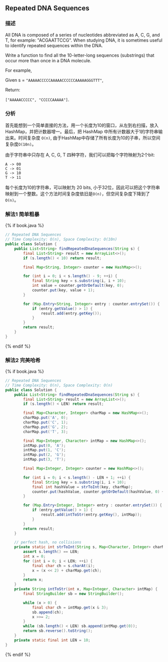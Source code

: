 ## Repeated DNA Sequences

### 描述

All DNA is composed of a series of nucleotides abbreviated as A, C, G, and T, for example: "ACGAATTCCG". When studying DNA, it is sometimes useful to identify repeated sequences within the DNA.

Write a function to find all the 10-letter-long sequences (substrings) that occur more than once in a DNA molecule.

For example,

Given s = `"AAAAACCCCCAAAAACCCCCCAAAAAGGGTTT"`,

Return:

`["AAAAACCCCC", "CCCCCAAAAA"]`.


### 分析

首先能想到一个简单直接的方法，用一个长度为10的窗口，从左到右扫描，放入 HashMap，并把计数器增一。最后，把 HashMap 中所有计数器大于1的字符串输出来。时间复杂度 `O(n)`, 由于HashMap中存储了所有长度为10的子串，所以空间复杂度`O(10n)`。

由于字符串中只存在 A, C, G, T 四种字符，我们可以把每个字符映射为2个bit:

```
A -> 00
C -> 01
G -> 10
T -> 11
```

每个长度为10的字符串，可以映射为 20 bits, 小于32位，因此可以把这个字符串映射到一个整数。这个方法时间复杂度依旧是`O(n)`，但空间复杂度下降到了`O(n)`。


### 解法1 简单粗暴

{% if book.java %}
```java
// Repeated DNA Sequences
// Time Complexity: O(n), Space Complexity: O(10n)
public class Solution {
    public List<String> findRepeatedDnaSequences(String s) {
        final List<String> result = new ArrayList<>();
        if (s.length() < 10) return result;

        final Map<String, Integer> counter = new HashMap<>();

        for (int i = 0; i < s.length() - 9; ++i) {
            final String key = s.substring(i, i + 10);
            int value = counter.getOrDefault(key, 0);
            counter.put(key, value + 1);
        }

        for (Map.Entry<String, Integer> entry : counter.entrySet()) {
            if (entry.getValue() > 1) {
                result.add(entry.getKey());
            }
        }
        return result;
    }
}
```
{% endif %}


### 解法2 完美哈希

{% if book.java %}
```java
// Repeated DNA Sequences
// Time Complexity: O(n), Space Complexity: O(n)
public class Solution {
    public List<String> findRepeatedDnaSequences(String s) {
        final List<String> result = new ArrayList<>();
        if (s.length() < LEN) return result;

        final Map<Character, Integer> charMap = new HashMap<>();
        charMap.put('A', 0);
        charMap.put('C', 1);
        charMap.put('G', 2);
        charMap.put('T', 3);

        final Map<Integer, Character> intMap = new HashMap<>();
        intMap.put(0, 'A');
        intMap.put(1, 'C');
        intMap.put(2, 'G');
        intMap.put(3, 'T');

        final Map<Integer, Integer> counter = new HashMap<>();

        for (int i = 0; i < s.length() - LEN + 1; ++i) {
            final String key = s.substring(i, i + 10);
            final int hashValue = strToInt(key, charMap);
            counter.put(hashValue, counter.getOrDefault(hashValue, 0) + 1);
        }

        for (Map.Entry<Integer, Integer> entry : counter.entrySet()) {
            if (entry.getValue() > 1) {
                result.add(intToStr(entry.getKey(), intMap));
            }
        }
        return result;
    }

    // perfect hash, no collisions
    private static int strToInt(String s, Map<Character, Integer> charMap) {
        assert s.length() == LEN;
        int x = 0;
        for (int i = 0; i < LEN; ++i) {
            final char ch = s.charAt(i);
            x = (x << 2) + charMap.get(ch);
        }
        return x;
    }
    private String intToStr(int x, Map<Integer, Character> intMap) {
        final StringBuilder sb = new StringBuilder();

        while (x > 0) {
            final char ch = intMap.get(x & 3);
            sb.append(ch);
            x >>= 2;
        }
        while (sb.length() < LEN) sb.append(intMap.get(0));
        return sb.reverse().toString();
    }
    private static final int LEN = 10;
}
```
{% endif %}
